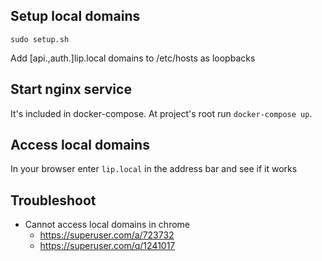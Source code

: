 ## Setup local domains
`sudo setup.sh`

Add [api.,auth.]lip.local domains to /etc/hosts as loopbacks

## Start nginx service
It's included in docker-compose. At project's root run `docker-compose up`.

## Access local domains
In your browser enter `lip.local` in the address bar and see if it works

## Troubleshoot
- Cannot access local domains in chrome
  - https://superuser.com/a/723732
  - https://superuser.com/q/1241017
